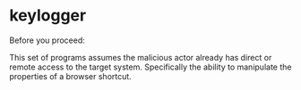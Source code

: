 # keylogger

Before you proceed:

This set of programs assumes the malicious actor already has direct or remote access to the target system.  Specifically the ability to manipulate the properties of a browser shortcut.  

